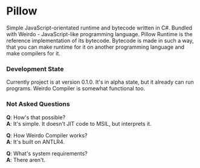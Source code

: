# Pillow
Simple JavaScript-orientated runtime and bytecode written in C#. 
Bundled with Weirdo - JavaScript-like programming language. Pillow
Runtime is the reference implementation of its bytecode. Bytecode 
is made in such a way, that you can make runtime for it on another
programming language and make compilers for it.

### Development State
Currently project is at version 0.1.0. It's in alpha state, but it
already can run programs. Weirdo Compiler is somewhat functional too.

### Not Asked Questions
**Q**: How's that possible?<br/>
**A**: It's simple. It doesn't JIT code to MSIL, but interprets it.

**Q**: How Weirdo Compiler works?<br/>
**A**: It's built on ANTLR4.

**Q**: What's system requirements?<br/>
**A**: There aren't.